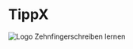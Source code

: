 # TippX
![Logo](https://github.com/user-attachments/assets/2e76c93e-f886-47e1-aae8-a1be59f97396)
Zehnfingerschreiben lernen
